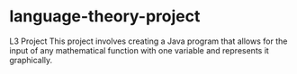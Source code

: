 # language-theory-project
L3 Project
This project involves creating a Java program that allows for the input of any mathematical function with one variable and represents it graphically.
